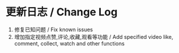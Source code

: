 # 更新日志 / Change Log

1. 修复已知问题 / Fix known issues
2. 增加指定视频点赞,评论,收藏,观看等功能 / Add specified video like, comment, collect, watch and other functions

